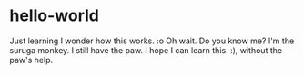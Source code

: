 # hello-world
Just learning
I wonder how this works. :o
Oh wait. Do you know me?
I'm the suruga monkey. I still have the paw.
I hope I can learn this. :), without the paw's help.

